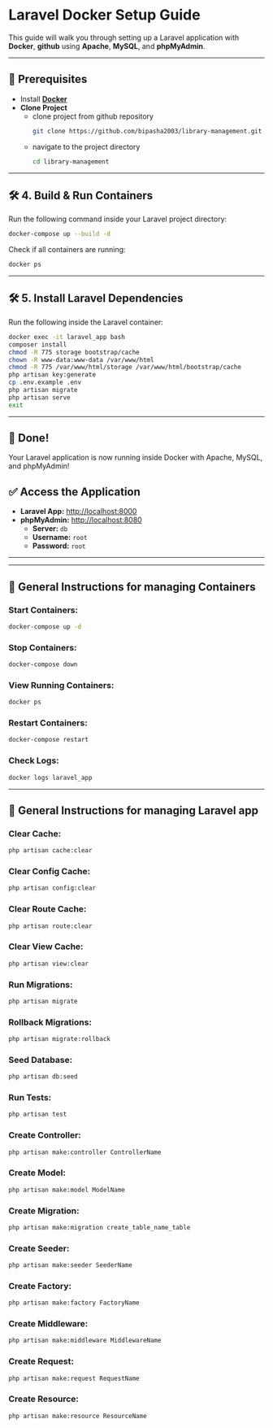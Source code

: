 # Laravel Docker Setup Guide
This guide will walk you through setting up a Laravel application with **Docker**, **github** using **Apache**, **MySQL**, and **phpMyAdmin**.

---

## 📌 Prerequisites

- Install [**Docker**](https://desktop.docker.com/win/main/amd64/Docker%20Desktop%20Installer.exe?utm_source=docker&utm_medium=webreferral&utm_campaign=dd-smartbutton&utm_location=module&_gl=1*54sat0*_gcl_au*OTg3Njk0MDc1LjE3NDAwODA1MDE.*_ga*MTc3NDEzMDA5OS4xNzQwMDgwNTAy*_ga_XJWPQMJYHQ*MTc0MDA4MDUwMS4xLjEuMTc0MDA4MDUwNy41NC4wLjA.)
- **Clone Project**
    - clone project from github repository
        ```sh
        git clone https://github.com/bipasha2003/library-management.git
        ```
    - navigate to the project directory
        ```sh
        cd library-management
        ```
---

## 🛠️ 4. Build & Run Containers
Run the following command inside your Laravel project directory:

```sh
docker-compose up --build -d
```

Check if all containers are running:

```sh
docker ps
```

---

## 🛠️ 5. Install Laravel Dependencies
Run the following inside the Laravel container:

```sh
docker exec -it laravel_app bash
composer install
chmod -R 775 storage bootstrap/cache
chown -R www-data:www-data /var/www/html
chmod -R 775 /var/www/html/storage /var/www/html/bootstrap/cache
php artisan key:generate
cp .env.example .env
php artisan migrate
php artisan serve
exit
```

---
## 🎉 Done!
Your Laravel application is now running inside Docker with Apache, MySQL, and phpMyAdmin! 


## ✅ Access the Application
- **Laravel App:** [http://localhost:8000](http://localhost:8000)
- **phpMyAdmin:** [http://localhost:8080](http://localhost:8080)
  - **Server:** `db`
  - **Username:** `root`
  - **Password:** `root`

---
---
## 🔄 General Instructions for managing Containers

### Start Containers:
```sh
docker-compose up -d
```

### Stop Containers:
```sh
docker-compose down
```

### View Running Containers:
```sh
docker ps
```

### Restart Containers:
```sh
docker-compose restart
```

### Check Logs:
```sh
docker logs laravel_app
```

---

## 🔄 General Instructions for managing Laravel app

### Clear Cache:
```sh
php artisan cache:clear
```

### Clear Config Cache:
```sh
php artisan config:clear
```

### Clear Route Cache:
```sh
php artisan route:clear
```

### Clear View Cache:
```sh
php artisan view:clear
```

### Run Migrations:
```sh
php artisan migrate
```

### Rollback Migrations:
```sh
php artisan migrate:rollback
```

### Seed Database:
```sh
php artisan db:seed
```

### Run Tests:
```sh
php artisan test
```

### Create Controller:
```sh
php artisan make:controller ControllerName
```

### Create Model:
```sh
php artisan make:model ModelName
```

### Create Migration:
```sh
php artisan make:migration create_table_name_table
```

### Create Seeder:
```sh
php artisan make:seeder SeederName
```

### Create Factory:
```sh
php artisan make:factory FactoryName
```

### Create Middleware:
```sh
php artisan make:middleware MiddlewareName
```

### Create Request:
```sh
php artisan make:request RequestName
```

### Create Resource:
```sh
php artisan make:resource ResourceName
```
